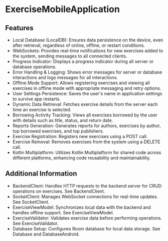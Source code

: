 # ExerciseMobileApplication

## Features
* Local Database (LocalDB): Ensures data persistence on the device, even after retrieval, regardless of online, offline, or restart conditions.
* WebSockets: Provides real-time notifications for new exercises added to the system, sending messages to all connected clients.
* Progress Indicator: Displays a progress indicator during all server or database operations.
* Error Handling & Logging: Shows error messages for server or database interactions and logs messages for all interactions.
* Offline Mode Support: Allows registering exercises and viewing all exercises in offline mode with appropriate messaging and retry options.
* User Settings Persistence: Saves the user's name in application settings to survive app restarts.
* Dynamic Data Retrieval: Fetches exercise details from the server each time an exercise is selected.
* Borrowing Activity Tracking: Views all exercises borrowed by the user with details such as title, status, and return date.
* Reports Generation: Generates reports for authors, exercises by author, top borrowed exercises, and top publishers.
* Exercise Registration: Registers new exercises using a POST call.
* Exercise Removal: Removes exercises from the system using a DELETE call.
* Kotlin Multiplatform: Utilizes Kotlin Multiplatform for shared code across different platforms, enhancing code reusability and maintainability.

## Additional Information
* BackendClient: Handles HTTP requests to the backend server for CRUD operations on exercises. See BackendClient.
* SocketClient: Manages WebSocket connections for real-time updates. See SocketClient.
* ExerciseViewModel: Synchronizes local data with the backend and handles offline support. See ExerciseViewModel.
* ExerciseValidator: Validates exercise data before performing operations. See ExerciseValidator.
* Database Setup: Configures Room database for local data storage. See Database and DatabaseAndroid.